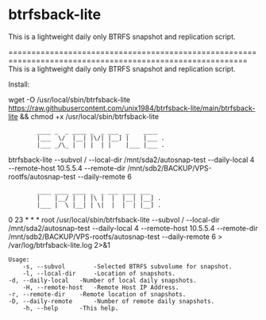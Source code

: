 # btrfsback-lite
This is a lightweight daily only BTRFS snapshot and replication script.

==========================================================================================================
	   This is a lightweight daily only BTRFS snapshot and replication script.



Install: 

wget -O /usr/local/sbin/btrfsback-lite https://raw.githubusercontent.com/unix1984/btrfsback-lite/main/btrfsback-lite && chmod +x /usr/local/sbin/btrfsback-lite






			____ _  _ ____ _  _ ___  _    ____
			|___  \/  |__| |\/| |__] |    |___ .
			|___ _/\_ |  | |  | |    |___ |___ .

btrfsback-lite --subvol / --local-dir /mnt/sda2/autosnap-test --daily-local 4 --remote-host 10.5.5.4 --remote-dir /mnt/sdb2/BACKUP/VPS-rootfs/autosnap-test --daily-remote 6




			____ ____ ____ _  _ ___ ____ ___
			|    |__/ |  | |\ |  |  |__| |__] .
			|___ |  \ |__| | \|  |  |  | |__] .

0  23  * * *     root   /usr/local/sbin/btrfsback-lite --subvol / --local-dir /mnt/sda2/autosnap-test --daily-local 4 --remote-host 10.5.5.4 --remote-dir /mnt/sdb2/BACKUP/VPS-rootfs/autosnap-test --daily-remote 6 > /var/log/btrfsback-lite.log 2>&1








    Usage:
        -s, --subvol		-Selected BTRFS subvolume for snapshot.
        -l, --local-dir		-Location of snapshots.
	-d, --daily-local	-Number of local daily snapshots.
        -H, --remote-host	-Remote Host IP Address.
	-r, --remote-dir	-Remote location of snapshots.
	-D, --daily-remote      -Number of remote daily snapshots.
        -h, --help		-This help.

